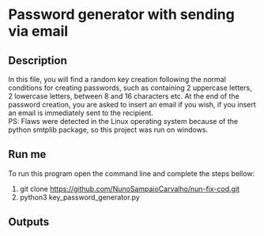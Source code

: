 # Password generator with sending via email 
## Description
In this file, you will find a random key creation following the normal conditions for creating passwords, such as containing 2 uppercase letters, 2 lowercase letters, between 8 and 16 characters etc. At the end of the password creation, you are asked to insert an email if you wish, if you insert an email is immediately sent to the recipient.\
PS: Flaws were detected in the Linux operating system because of the python smtplib package, so this project was run on windows.


## Run me 

To run this program open the command line and complete the steps bellow:

1) git clone https://github.com/NunoSampaioCarvalho/nun-fix-cod.git
2) python3 key_password_generator.py


## Outputs


